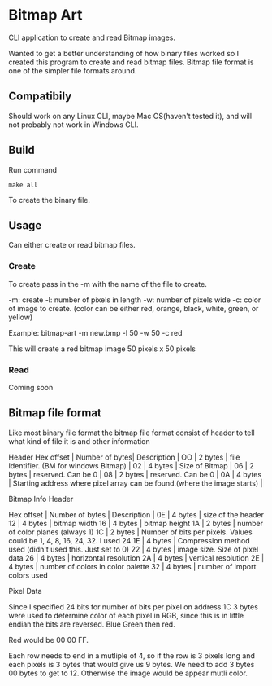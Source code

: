 # Bitmap Art

CLI application to create and read Bitmap images.

Wanted to get a better understanding of how binary files worked so I created this program to create and read bitmap files.  Bitmap file format is one of the simpler file formats around.

## Compatibily

Should work on any Linux CLI, maybe Mac OS(haven't tested it), and will not probably not work in Windows CLI.

## Build

Run command

```
make all
```

To create the binary file.

## Usage

Can either create or read bitmap files.

### Create

To create pass in the -m with the name of the file to create.

-m: create
-l: number of pixels in length
-w: number of pixels wide
-c: color of image to create.  (color can be either red, orange, black, white, green, or yellow)

Example: bitmap-art -m new.bmp -l 50 -w 50 -c red

This will create a red bitmap image 50 pixels x 50 pixels

### Read

Coming soon

## Bitmap file format

Like most binary file format the bitmap file format consist of header to tell what kind of file it is and other information 

Header
Hex offset  | Number of bytes| Description                               |
OO          | 2 bytes        | file Identifier.  (BM for windows Bitmap) |
02          | 4 bytes        | Size of Bitmap  |
06          | 2 bytes        | reserved.  Can be 0 | 
08          | 2 bytes        | reserved.  Can be 0 |
0A          | 4 bytes        | Starting address where pixel array can be found.(where the image starts) |

Bitmap Info Header

Hex offset | Number of bytes | Description |
0E         | 4 bytes         | size of the header
12         | 4 bytes         | bitmap width
16         | 4 bytes         | bitmap height
1A         | 2 bytes         | number of color planes (always 1)
1C         | 2 bytes         | Number of bits per pixels.  Values could be 1, 4, 8, 16, 24, 32.  I used 24
1E         | 4 bytes         | Compression method used (didn't used this.  Just set to 0)
22         | 4 bytes         | image size.  Size of pixel data
26         | 4 bytes         | horizontal resolution
2A         | 4 bytes         | vertical resolution
2E         | 4 bytes         | number of colors in color palette
32         | 4 bytes         | number of import colors used

Pixel Data

Since I specified 24 bits for number of bits per pixel on address 1C 3 bytes were used to determine color of each pixel in RGB, since this is in little endian the bits are reversed.  Blue Green then red.

Red would be 00 00 FF.

Each row needs to end in a mutliple of 4, so if the row is 3 pixels long and each pixels is 3 bytes that would give us 9 bytes.  We need to add 3 bytes 00 bytes to get to 12. Otherwise the image would be appear mutli color.


